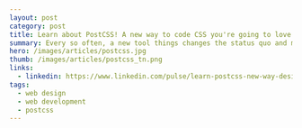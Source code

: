 ```yaml
---
layout: post
category: post
title: Learn about PostCSS! A new way to code CSS you're going to love
summary: Every so often, a new tool things changes the status quo and makes doing your job easier. First, there was Sass, Less and now, there's a new kid in town called PostCSS. It's changing how web designers and developers work. You should check it out because you're going to love it. In this article, I'll show you what the fuss is all about and show you some videos of PostCSS in action from a couple of my lynda.com courses.
hero: /images/articles/postcss.jpg
thumb: /images/articles/postcss_tn.png
links:
  - linkedin: https://www.linkedin.com/pulse/learn-postcss-new-way-design-code-css-youre-going-love-ray-villalobos
tags:
  - web design
  - web development
  - postcss
---
```

